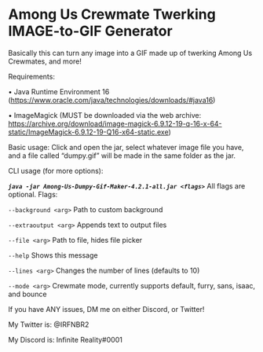 # Among Us Crewmate Twerking IMAGE-to-GIF Generator

Basically this can turn any image into a GIF made up of twerking Among Us Crewmates, and more!

Requirements:

• Java Runtime Environment 16 (https://www.oracle.com/java/technologies/downloads/#java16)

• ImageMagick (MUST be downloaded via the web archive: https://archive.org/download/image-magick-6.9.12-19-q-16-x-64-static/ImageMagick-6.9.12-19-Q16-x64-static.exe)

Basic usage:
Click and open the jar, select whatever image file you have, and a file called “dumpy.gif” will be made in the same folder as the jar.

CLI usage (for more options):

___`java -jar Among-Us-Dumpy-Gif-Maker-4.2.1-all.jar <flags>`___ All flags are optional. Flags:

`--background <arg>`    Path to custom background
  
`--extraoutput <arg>`   Appends text to output files
  
`--file <arg>`          Path to file, hides file picker
  
`--help`               Shows this message
  
`--lines <arg>`         Changes the number of lines (defaults to 10)
  
`--mode <arg>`          Crewmate mode, currently supports default, furry, sans, isaac, and bounce
  
If you have ANY issues, DM me on either Discord, or Twitter!

My Twitter is: @IRFNBR2

My Discord is: Infinite Reality#0001
